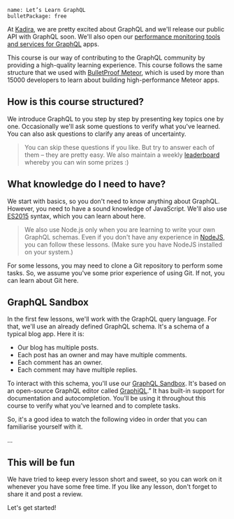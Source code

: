 ```
name: Let’s Learn GraphQL
bulletPackage: free
```

At [Kadira](https://kadira.io), we are pretty excited about GraphQL and we'll release our public API with GraphQL soon. We'll also open our [performance monitoring tools and services for GraphQL](https://kadira.io/graphql) apps.

This course is our way of contributing to the GraphQL community by providing a high-quality learning experience. This course follows the same structure that we used with [BulletProof Meteor](https://bulletproofmeteor.com/), which is used by more than 15000 developers to learn about building high-performance Meteor apps.

## How is this course structured?

We introduce GraphQL to you step by step by presenting key topics one by one. Occasionally we'll ask some questions to verify what you've learned. You can also ask questions to clarify any areas of uncertainty.

> You can skip these questions if you like. But try to answer each of them – they are pretty easy. We also maintain a weekly [leaderboard](https://learngraphql.com/leaderboard) whereby you can win some prizes :)

## What knowledge do I need to have?

We start with basics, so you don't need to know anything about GraphQL. However, you need to have a sound knowledge of JavaScript. We'll also use [ES2015](https://github.com/ericdouglas/ES6-Learning) syntax, which you can learn about here.

> We also use Node.js only when you are learning to write your own GraphQL schemas. Even if you don't have any experience in [NodeJS](https://nodejs.org/en/), you can follow these lessons. (Make sure you have NodeJS installed on your system.)

For some lessons, you may need to clone a Git repository to perform some tasks. So, we assume you've some prior experience of using Git. If not, you can learn about Git here.

## GraphQL Sandbox

In the first few lessons, we'll work with the GraphQL query language. For that, we'll use an already defined GraphQL schema. It's a schema of a typical blog app. Here it is:

* Our blog has multiple posts.
* Each post has an owner and may have multiple comments.
* Each comment has an owner.
* Each comment may have multiple replies.

To interact with this schema, you'll use our [GraphQL Sandbox](https://sandbox.learngraphql.com/). It's based on an open-source GraphQL editor called [GraphiQL](https://github.com/graphql/graphiql).” It has built-in support for documentation and autocompletion. You'll be using it throughout this course to verify what you've learned and to complete tasks.

So, it's a good idea to watch the following video in order that you can familiarise yourself with it.

...

## This will be fun

We have tried to keep every lesson short and sweet, so you can work on it whenever you have some free time. If you like any lesson, don't forget to share it and post a review.

Let's get started!
